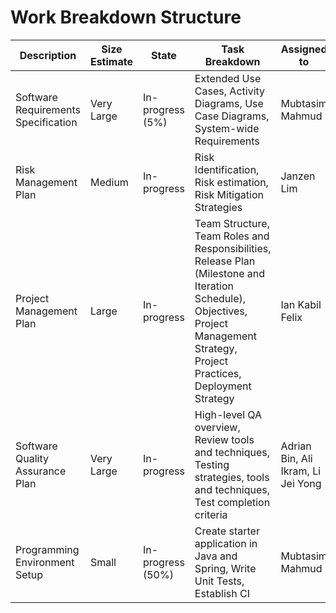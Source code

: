 
# Work Breakdown Structure

Description | Size Estimate | State | Task Breakdown | Assigned to
--- | --- | --- | --- | ---
Software Requirements Specification | Very Large | In-progress (5%) | Extended Use Cases, Activity Diagrams, Use Case Diagrams, System-wide Requirements | Mubtasim Mahmud
Risk Management Plan | Medium | In-progress | Risk Identification, Risk estimation, Risk Mitigation Strategies | Janzen Lim
Project Management Plan | Large | In-progress | Team Structure, Team Roles and Responsibilities, Release Plan (Milestone and Iteration Schedule), Objectives, Project Management Strategy, Project Practices, Deployment Strategy | Ian Kabil Felix
Software Quality Assurance Plan | Very Large | In-progress | High-level QA overview, Review tools and techniques, Testing strategies, tools and techniques, Test completion criteria | Adrian Bin, Ali Ikram, Li Jei Yong
Programming Environment Setup | Small | In-progress (50%) | Create starter application in Java and Spring, Write Unit Tests, Establish CI | Mubtasim Mahmud
